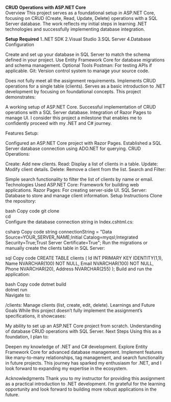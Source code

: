 **CRUD Operations with ASP.NET Core** <br>
Overview
This project serves as a foundational setup in ASP.NET Core, focusing on CRUD (Create, Read, Update, Delete) operations with a SQL Server database. The work reflects my initial steps in learning .NET technologies and successfully implementing database integration.

**Setup Required**
1..NET SDK
2.Visual Studio
3.SQL Server
4.Database Configuration

Create and set up your database in SQL Server to match the schema defined in your project.
Use Entity Framework Core for database migrations and schema management.
Optional Tools
Postman: For testing APIs if applicable.
Git: Version control system to manage your source code.

Does not fully meet all the assignment requirements.
Implements CRUD operations for a single table (clients).
Serves as a basic introduction to .NET development by focusing on foundational concepts.
This project demonstrates:

A working setup of ASP.NET Core.
Successful implementation of CRUD operations with a SQL Server database.
Integration of Razor Pages to manage UI.
I consider this project a milestone that enables me to confidently proceed with my .NET and C# journey.

Features
Setup:

Configured an ASP.NET Core project with Razor Pages.
Established a SQL Server database connection using ADO.NET for querying.
CRUD Operations:

Create: Add new clients.
Read: Display a list of clients in a table.
Update: Modify client details.
Delete: Remove a client from the list.
Search and Filter:

Simple search functionality to filter the list of clients by name or email.
Technologies Used
ASP.NET Core: Framework for building web applications.
Razor Pages: For creating server-side UI.
SQL Server: Database to store and manage client information.
Setup Instructions
Clone the repository:

bash
Copy code
git clone <repository-url>  
cd <repository-folder>  
Configure the database connection string in Index.cshtml.cs:

csharp
Copy code
string connectionString = "Data Source=YOUR_SERVER_NAME;Initial Catalog=myqsl;Integrated Security=True;Trust Server Certificate=True";
Run the migrations or manually create the clients table in SQL Server:

sql
Copy code
CREATE TABLE clients (
    Id INT PRIMARY KEY IDENTITY(1,1),
    Name NVARCHAR(100) NOT NULL,
    Email NVARCHAR(100) NOT NULL,
    Phone NVARCHAR(20),
    Address NVARCHAR(255)
);
Build and run the application:

bash
Copy code
dotnet build  
dotnet run  
Navigate to:

/clients: Manage clients (list, create, edit, delete).
Learnings and Future Goals
While this project doesn’t fully implement the assignment’s specifications, it showcases:

My ability to set up an ASP.NET Core project from scratch.
Understanding of database CRUD operations with SQL Server.
Next Steps
Using this as a foundation, I plan to:

Deepen my knowledge of .NET and C# development.
Explore Entity Framework Core for advanced database management.
Implement features like many-to-many relationships, tag management, and search functionality in future projects.
This journey has sparked my enthusiasm for .NET, and I look forward to expanding my expertise in the ecosystem.

Acknowledgments
Thank you to my instructor for providing this assignment as a practical introduction to .NET development.
I’m grateful for the learning opportunity and look forward to building more robust applications in the future.
